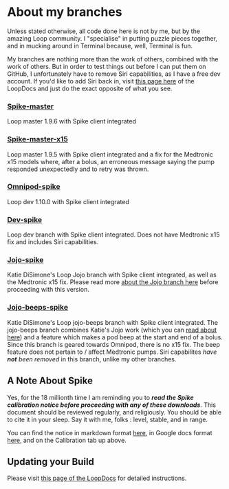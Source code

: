 # About my branches

Unless stated otherwise, all code done here is not by me, but by the amazing Loop community. I "specialise" in putting puzzle pieces together, and in mucking around in Terminal because, well, Terminal is fun.

My branches are nothing more than the work of others, combined with the work of others. But in order to test things out before I can put them on GitHub, I unfortunately have to remove Siri capabilities, as I have a free dev account. If you'd like to add Siri back in, visit [this page here](https://loopkit.github.io/loopdocs/build/code_customization/#disable-siri-capabilities) of the LoopDocs and just do the exact opposite of what you see.

### [Spike-master](https://github.com/cyoung1024/loop/tree/spike-master)
Loop master 1.9.6 with Spike client integrated

### [Spike-master-x15](https://github.com/cyoung1024/loop/tree/spike-master-x15)
Loop master 1.9.5 with Spike client integrated and a fix for the Medtronic x15 models where, after a bolus, an erroneous message saying the pump responded unexpectedly and to retry was thrown.

### [Omnipod-spike](https://github.com/cyoung1024/loop/tree/omnipod-spike)
Loop dev 1.10.0 with Spike client integrated

### [Dev-spike](https://github.com/cyoung1024/loop/tree/dev-spike)
Loop dev branch with Spike client integrated. Does not have Medtronic x15 fix and includes Siri capabilities.

### [Jojo-spike](https://github.com/cyoung1024/loop/tree/jojo-spike)
Katie DiSimone's Loop Jojo branch with Spike client integrated, as well as the Medtronic x15 fix. Please read more [about the Jojo branch here](https://github.com/Kdisimone/Loop/wiki?fbclid=IwAR3YXXm635cCFm70PYuP5tbfW24WqUhTuviX3bqxacOS9l4Q6C85PPDQ0pc) before proceeding with this version.

### [Jojo-beeps-spike](https://github.com/cyoung1024/Loop/tree/jojo-beeps-spike)
Katie DiSimone's Loop jojo-beeps branch with Spike client integrated. The jojo-beeps branch combines Katie's Jojo work (which you can [read about here](https://github.com/Kdisimone/Loop/wiki?fbclid=IwAR3YXXm635cCFm70PYuP5tbfW24WqUhTuviX3bqxacOS9l4Q6C85PPDQ0pc)) and a feature which makes a pod beep at the start and end of a bolus. Since this branch is geared towards Omnipod, there is no x15 fix. The beep feature does not pertain to / affect Medtronic pumps. Siri capabilites *have **not** been removed* in this branch, unlike my other branches.

## A Note About Spike
Yes, for the 18 millionth time I am reminding you to ***read the Spike calibration notice before proceeding with any of these downloads***. This document should be reviewed regularly, and religiously. You should be able to cite it in your sleep. Say it with me, folks : level, stable, and in range.

You can find the notice in markdown format [here](https://github.com/cyoung1024/Loop/blob/spike-master/SPIKE_CALIBRATION.md), in Google docs format [here](https://docs.google.com/document/d/1gmAJ4_NRaS6UUDnGDQbKy5klh0KB5SpHwgo6gzWM7ZU/edit?usp=sharing), and on the Calibration tab up above.

## Updating your Build
Please visit [this page of the LoopDocs](https://loopkit.github.io/loopdocs/build/update/updating/) for detailed instructions.
